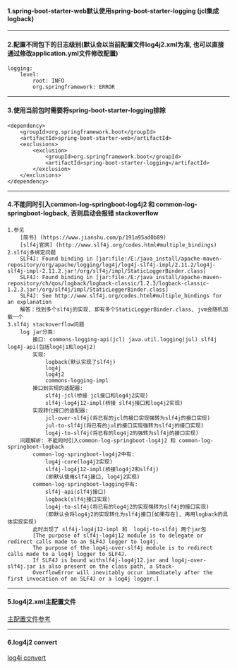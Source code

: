 #### 1.spring-boot-starter-web默认使用spring-boot-starter-logging (jcl集成logback)
******

#### 2.配置不同包下的日志级别(默认会以当前配置文件log4j2.xml为准, 也可以直接通过修改application.yml文件修改配置)
    
    logging:
        level:
            root: INFO
            org.springframework: ERROR
******
      
#### 3.使用当前包时需要将spring-boot-starter-logging排除

    <dependency>
        <groupId>org.springframework.boot</groupId>
        <artifactId>spring-boot-starter-web</artifactId>
        <exclusions>
            <exclusion>
                <groupId>org.springframework.boot</groupId>
                <artifactId>spring-boot-starter-logging</artifactId>
            </exclusion>
        </exclusions>
    </dependency>
******

#### 4.不能同时引入common-log-springboot-log4j2 和 common-log-springboot-logback, 否则启动会报错 stackoverflow
    1.参见
        [简书] (https://www.jianshu.com/p/191a95ad0b89)
        [slf4j官网] (http://www.slf4j.org/codes.html#multiple_bindings)
    2.slf4j多绑定问题
        SLF4J: Found binding in [jar:file:/E:/java_install/apache-maven-repository/org/apache/logging/log4j/log4j-slf4j-impl/2.11.2/log4j-slf4j-impl-2.11.2.jar!/org/slf4j/impl/StaticLoggerBinder.class]
        SLF4J: Found binding in [jar:file:/E:/java_install/apache-maven-repository/ch/qos/logback/logback-classic/1.2.3/logback-classic-1.2.3.jar!/org/slf4j/impl/StaticLoggerBinder.class]
        SLF4J: See http://www.slf4j.org/codes.html#multiple_bindings for an explanation
        解答：找到多个slf4j的实现, 即有多个StaticLoggerBinder.class, jvm会随机加载一个
    3.slf4j stackoverflow问题
        log jar分类:
            接口: commons-logging-api(jcl) java.util.logging(jul) slf4j log4j-api(包括log4j1和log4j2)
            实现: 
                logback(默认实现了slf4j)
                log4j
                log4j2
                commons-logging-impl
            接口到实现的适配器:
                slf4j-jcl(桥接 jcl接口和log4j2实现)
                slf4j-log4j12-impl(桥接 slf4j接口和log4j2实现)
            实现转化接口的适配器:
                jcl-over-slf4j(将已有的jcl的接口实现强转为slf4j的接口实现)
                jul-to-slf4j(将已有的jul的接口实现强转为slf4j的接口实现)
                log4j-to-slf4j(将已有的log4j2的强转为slf4j的接口实现) 
        问题解析: 不能同时引入common-log-springboot-log4j2 和 common-log-springboot-logback
            common-log-springboot-log4j2中有:
                log4j-core(log4j2实现)
                slf4j-log4j12-impl(桥接log4j2和slf4j)
                (即默认使用slf4j接口, log4j2实现)
            common-log-springboot-logging中有:
                slf4j-api(slf4j接口)
                logback(slf4j接口实现)
                log4j-to-slf4j(将已有的log4j2的实现强转为slf4j的接口实现)
                (即默认会将log4j2的实现转化为slf4j接口[如果存在], 再用logback的具体实现实现)
            此时出现了 slf4j-log4j12-impl 和  log4j-to-slf4j 两个jar包
            [The purpose of slf4j-log4j12 module is to delegate or redirect calls made to an SLF4J logger to log4j. 
            The purpose of the log4j-over-slf4j module is to redirect calls made to a log4j logger to SLF4J. 
            If SLF4J is bound withslf4j-log4j12.jar and log4j-over-slf4j.jar is also present on the class path, a Stack-
            OverflowError will inevitably occur immediately after the first invocation of an SLF4J or a log4j logger.]
******
         
#### 5.log4j2.xml主配置文件
[主配置文件参考](https://blog.csdn.net/zheng0518/article/details/69558893?utm_medium=distribute.pc_relevant_t0.none-task-blog-BlogCommendFromBaidu-1.not_use_machine_learn_pai&depth_1-utm_source=distribute.pc_relevant_t0.none-task-blog-BlogCommendFromBaidu-1.not_use_machine_learn_pai)
******

#### 6.log4j2 convert
[log4j convert](https://blog.csdn.net/lqzkcx3/article/details/82082274)   
                       